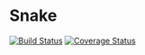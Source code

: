# Snake

[![Build Status](https://travis-ci.org/pfolta/snake.svg)](https://travis-ci.org/pfolta/snake)
[![Coverage Status](https://coveralls.io/repos/github/pfolta/snake/badge.svg?branch=master)](https://coveralls.io/github/pfolta/snake?branch=master)
